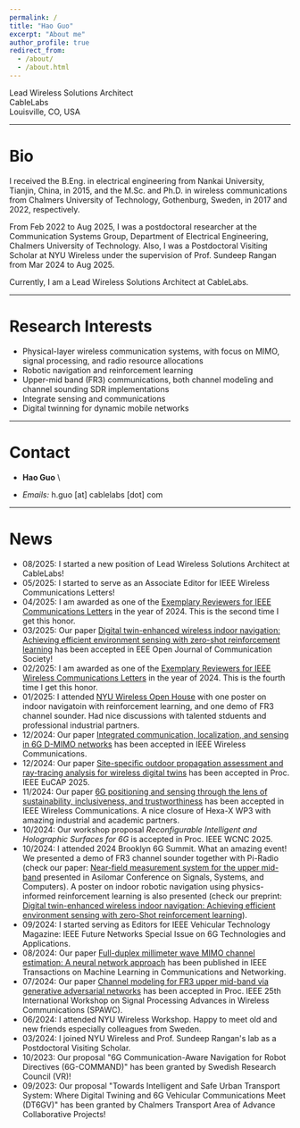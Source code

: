 ```yaml
---
permalink: /
title: "Hao Guo"
excerpt: "About me"
author_profile: true
redirect_from: 
  - /about/
  - /about.html
---
```


Lead Wireless Solutions Architect\
CableLabs\
Louisville, CO, USA

---
# Bio

I received the B.Eng. in electrical engineering from Nankai University, Tianjin, China, in 2015, and the M.Sc. and Ph.D. in wireless communications from Chalmers University of Technology, Gothenburg, Sweden, in 2017 and 2022, respectively. 

From Feb 2022 to Aug 2025, I was a postdoctoral researcher at the Communication Systems Group, Department of Electrical Engineering, Chalmers University of Technology. Also, I was a Postdoctoral Visiting Scholar at NYU Wireless under the supervision of Prof. Sundeep Rangan from Mar 2024 to Aug 2025.

Currently, I am a Lead Wireless Solutions Architect at CableLabs.

---
# Research Interests
- Physical-layer wireless communication systems, with focus on MIMO, signal processing, and radio resource allocations
- Robotic navigation and reinforcement learning
- Upper-mid band (FR3) communications, both channel modeling and channel sounding SDR implementations
- Integrate sensing and communications
- Digital twinning for dynamic mobile networks

---
# Contact
* **Hao Guo** \
<!-- NYU Wireless \
370 Jay St, 9th Fl \
11201, Brooklyn, NY, USA -->
* *Emails:*
   h.guo [at] cablelabs [dot] com

---
# News
* 08/2025: I started a new position of Lead Wireless Solutions Architect at CableLabs!
* 05/2025: I started to serve as an Associate Editor for IEEE Wireless Communications Letters!
* 04/2025: I am awarded as one of the [Exemplary Reviewers for IEEE Communications Letters](https://www.comsoc.org/publications/journals/ieee-comml/reviewer-and-editor-appreciation) in the year of 2024. This is the second time I get this honor.
* 03/2025: Our paper [Digital twin-enhanced wireless indoor navigation: Achieving efficient environment sensing with zero-shot reinforcement learning](https://arxiv.org/abs/2306.06766) has been accepted in EEE Open Journal of
Communication Society! 
* 02/2025: I am awarded as one of the [Exemplary Reviewers for IEEE Wireless Communications Letters](https://www.comsoc.org/publications/journals/ieee-wcl/reviewer-appreciation) in the year of 2024. This is the fourth time I get this honor.
* 01/2025: I attended [NYU Wireless Open House](https://wireless.engineering.nyu.edu/2025-open-house/) with one poster on indoor navigatoin with reinforcement learning, and one demo of FR3 channel sounder. Had nice discussions with talented stduents and professional industrial partners.
* 12/2024: Our paper [Integrated communication, localization, and sensing in 6G D-MIMO networks](https://arxiv.org/abs/2403.19785) has been accepted in IEEE Wireless Communications. 
* 12/2024: Our paper [Site-specific outdoor propagation assessment and ray-tracing analysis for wireless digital twins](https://arxiv.org/abs/2410.14620) has been accepted in Proc. IEEE EuCAP 2025. 
* 11/2024: Our paper [6G positioning and sensing through the lens of sustainability, inclusiveness, and trustworthiness](https://arxiv.org/abs/2309.13602) has been accepted in IEEE Wireless Communications. A nice closure of Hexa-X WP3 with amazing industrial and academic partners. 
* 10/2024: Our workshop proposal *Reconfigurable Intelligent and Holographic Surfaces for 6G* is accepted in Proc. IEEE WCNC 2025.
* 10/2024: I attended 2024 Brooklyn 6G Summit. What an amazing event! We presented a demo of FR3 channel sounder together with Pi-Radio (check our paper: [Near-field measurement system for the upper mid-band](https://arxiv.org/abs/2412.02815) presented in Asilomar Conference on Signals, Systems, and Computers). A poster on indoor robotic navigation using physics-informed reinforcement learning is also presented (check our preprint: [Digital twin-enhanced wireless indoor navigation: Achieving efficient environment sensing with zero-Shot reinforcement learning](https://arxiv.org/abs/2306.06766)).
* 09/2024: I started serving as Editors for IEEE Vehicular Technology Magazine: IEEE Future Networks Special Issue on 6G Technologies and Applications.
* 08/2024: Our paper [Full-duplex millimeter wave MIMO channel estimation: A neural network approach](https://arxiv.org/abs/2402.03886) has been published in IEEE Transactions on Machine Learning in Communications and Networking.
* 07/2024: Our paper [Channel modeling for FR3 upper mid-band via generative adversarial networks](https://arxiv.org/abs/2404.17069) has been accepted in Proc. IEEE 25th International Workshop on Signal Processing Advances in Wireless Communications (SPAWC).
* 06/2024: I attended NYU Wireless Workshop. Happy to meet old and new friends especially colleagues from Sweden.
* 03/2024: I joined NYU Wireless and Prof. Sundeep Rangan's lab as a Postdoctoral Visiting Scholar.
* 10/2023: Our proposal "6G Communication-Aware Navigation for Robot Directives (6G-COMMAND)" has been granted by Swedish Research Council (VR)!
* 09/2023: Our proposal "Towards Intelligent and Safe Urban Transport System: Where Digital Twining and 6G Vehicular Communications Meet (DT6GV)" has been granted by Chalmers Transport Area of Advance Collaborative Projects!

